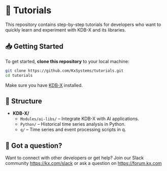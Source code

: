 # 🚀 Tutorials
This repository contains step-by-step tutorials for developers who want to quickly learn and experiment with KDB-X and its libraries.

## 📥 Getting Started

To get started, **clone this repository** to your local machine:

```bash
git clone https://github.com/KxSystems/tutorials.git
cd tutorials
```

Make sure you have [KDB-X](https://kdb-x.kx.com/sign-in) installed.

## 📁 Structure 

- **KDB-X/**
  - `Modules/ai-libs/` – Integrate KDB-X with AI applications.
  - `Python/` – Historical time series analysis in Python.
  - `q/` – Time series and event processing scripts in q.

## 🤝 Got a question?
Want to connect with other developers or get help? Join our Slack community https://kx.com/slack or ask a question on https://forum.kx.com